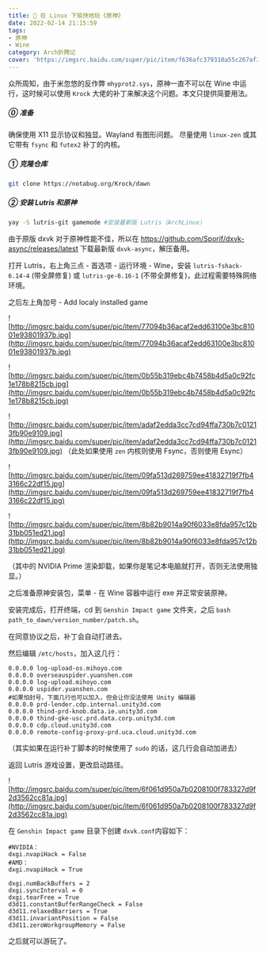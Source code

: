 ```yaml
---
title: 🐧 在 Linux 下愉快地玩《原神》
date: 2022-02-14 21:15:59
tags: 
- 原神
- Wine
category: Arch折腾记
cover: 'https://imgsrc.baidu.com/super/pic/item/f636afc379310a55c267af35f24543a9832610ab.jpg'
---
```


众所周知，由于米忽悠的反作弊 `mhyprot2.sys`，原神一直不可以在 Wine 中运行，这时候可以使用 `Krock` 大佬的补丁来解决这个问题。本文只提供简要用法。

##### ⓪ 准备

确保使用 X11 显示协议和独显。Wayland 有图形问题。
尽量使用 `linux-zen` 或其它带有 `fsync` 和 `futex2` 补丁的内核。

##### ① 克隆仓库

```bash
git clone https://notabug.org/Krock/dawn
```

##### ② 安装 Lutris 和原神

```bash
yay -S lutris-git gamemode #安装最新版 Lutris（ArchLinux）
```

由于原版 dxvk 对于原神性能不佳，所以在 https://github.com/Sporif/dxvk-async/releases/latest 下载最新版 `dxvk-async`，解压备用。

打开 Lutris，右上角三点 - 首选项 - 运行环境 - Wine，安装 ``lutris-fshack-6.14-4`` (带全屏修复) 或 ``lutris-ge-6.16-1`` (不带全屏修复)，此过程需要特殊网络环境。

之后左上角加号 - Add localy installed game

![http://imgsrc.baidu.com/super/pic/item/77094b36acaf2edd63100e3bc81001e93801937b.jpg](http://imgsrc.baidu.com/super/pic/item/77094b36acaf2edd63100e3bc81001e93801937b.jpg)

![http://imgsrc.baidu.com/super/pic/item/0b55b319ebc4b7458b4d5a0c92fc1e178b8215cb.jpg](http://imgsrc.baidu.com/super/pic/item/0b55b319ebc4b7458b4d5a0c92fc1e178b8215cb.jpg)

![http://imgsrc.baidu.com/super/pic/item/adaf2edda3cc7cd94ffa730b7c01213fb90e9109.jpg](http://imgsrc.baidu.com/super/pic/item/adaf2edda3cc7cd94ffa730b7c01213fb90e9109.jpg)
（此处如果使用 `zen` 内核则使用 Fsync，否则使用 Esync）

![http://imgsrc.baidu.com/super/pic/item/09fa513d269759ee41832719f7fb43166c22df15.jpg](http://imgsrc.baidu.com/super/pic/item/09fa513d269759ee41832719f7fb43166c22df15.jpg)

![http://imgsrc.baidu.com/super/pic/item/8b82b9014a90f6033e8fda957c12b31bb051ed21.jpg](http://imgsrc.baidu.com/super/pic/item/8b82b9014a90f6033e8fda957c12b31bb051ed21.jpg)

（其中的 NVIDIA Prime 渲染卸载，如果你是笔记本电脑就打开，否则无法使用独显。）

之后准备原神安装包，菜单 - 在 Wine 容器中运行 exe 并正常安装原神。

安装完成后，打开终端，cd 到 `Genshin Impact game` 文件夹，之后 ``bash path_to_dawn/version_number/patch.sh``。

在同意协议之后，补丁会自动打进去。

然后编辑 `/etc/hosts`，加入这几行：

````
0.0.0.0 log-upload-os.mihoyo.com
0.0.0.0 overseauspider.yuanshen.com
0.0.0.0 log-upload.mihoyo.com
0.0.0.0 uspider.yuanshen.com
#如果怕封号，下面几行也可以加入，但会让你没法使用 Unity 编辑器
0.0.0.0 prd-lender.cdp.internal.unity3d.com
0.0.0.0 thind-prd-knob.data.ie.unity3d.com
0.0.0.0 thind-gke-usc.prd.data.corp.unity3d.com
0.0.0.0 cdp.cloud.unity3d.com
0.0.0.0 remote-config-proxy-prd.uca.cloud.unity3d.com
````

（其实如果在运行补丁脚本的时候使用了 `sudo` 的话，这几行会自动加进去）

返回 Lutris 游戏设置，更改启动路径。

![http://imgsrc.baidu.com/super/pic/item/6f061d950a7b0208100f783327d9f2d3562cc81a.jpg](http://imgsrc.baidu.com/super/pic/item/6f061d950a7b0208100f783327d9f2d3562cc81a.jpg)

在 `Genshin Impact game` 目录下创建 `dxvk.conf`内容如下：

````
#NVIDIA：
dxgi.nvapiHack = False
#AMD：
dxgi.nvapiHack = True

dxgi.numBackBuffers = 2
dxgi.syncInterval = 0
dxgi.tearFree = True
d3d11.constantBufferRangeCheck = False
d3d11.relaxedBarriers = True
d3d11.invariantPosition = False
d3d11.zeroWorkgroupMemory = False
````

之后就可以游玩了。

